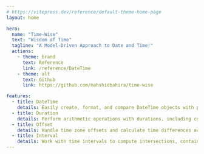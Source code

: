 ```yaml
---
# https://vitepress.dev/reference/default-theme-home-page
layout: home

hero:
  name: "Time-Wise"
  text: "Wisdom of Time"
  tagline: "A Model-Driven Approach to Date and Time!"
  actions:
    - theme: brand
      text: Reference
      link: /reference/DateTime
    - theme: alt
      text: Github
      link: https://github.com/mahshidbahira/time-wise

features:
  - title: DateTime
    details: Easily create, format, and compare DateTime objects with precision, supporting various time zones.
  - title: Duration
    details: Perform arithmetic operations with durations, including conversion between time units like seconds, minutes, hours, and more.
  - title: Offset
    details: Handle time zone offsets and calculate time differences accurately, taking into account daylight savings and other factors.
  - title: Interval
    details: Work with time intervals to compute intersections, contains, and durations, offering enhanced flexibility in managing time spans.
---
```

